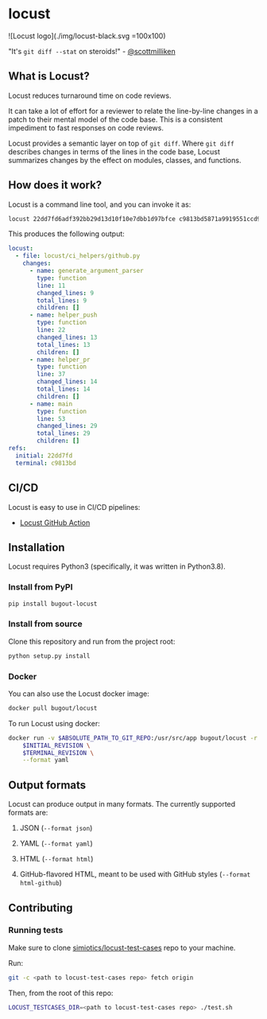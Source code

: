 # locust

![Locust logo](./img/locust-black.svg =100x100)

"It's `git diff --stat` on steroids!" - [@scottmilliken](https://gitlab.com/scottmilliken)

## What is Locust?

Locust reduces turnaround time on code reviews.

It can take a lot of effort for a reviewer to relate the line-by-line changes in a patch to
their mental model of the code base. This is a consistent impediment to fast responses on code
reviews.

Locust provides a semantic layer on top of `git diff`. Where `git diff` describes changes in terms
of the lines in the code base, Locust summarizes changes by the effect on modules, classes, and
functions.

## How does it work?

Locust is a command line tool, and you can invoke it as:

```bash
locust 22dd7fd6adf392bb29d13d10f10e7dbb1d97bfce c9813bd5871a9919551ccd917712135c40367c5c --format yaml
```

This produces the following output:

```yaml
locust:
  - file: locust/ci_helpers/github.py
    changes:
      - name: generate_argument_parser
        type: function
        line: 11
        changed_lines: 9
        total_lines: 9
        children: []
      - name: helper_push
        type: function
        line: 22
        changed_lines: 13
        total_lines: 13
        children: []
      - name: helper_pr
        type: function
        line: 37
        changed_lines: 14
        total_lines: 14
        children: []
      - name: main
        type: function
        line: 53
        changed_lines: 29
        total_lines: 29
        children: []
refs:
  initial: 22dd7fd
  terminal: c9813bd
```

## CI/CD

Locust is easy to use in CI/CD pipelines:

- [Locust GitHub Action](https://github.com/simiotics/locust-action)

## Installation

Locust requires Python3 (specifically, it was written in Python3.8).

### Install from PyPI

```bash
pip install bugout-locust
```

### Install from source

Clone this repository and run from the project root:

```bash
python setup.py install
```

### Docker

You can also use the Locust docker image:

```bash
docker pull bugout/locust
```

To run Locust using docker:

```bash
docker run -v $ABSOLUTE_PATH_TO_GIT_REPO:/usr/src/app bugout/locust -r /usr/src/app \
    $INITIAL_REVISION \
    $TERMINAL_REVISION \
    --format yaml
```

## Output formats

Locust can produce output in many formats. The currently supported formats are:

1. JSON (`--format json`)

2. YAML (`--format yaml`)

3. HTML (`--format html`)

4. GitHub-flavored HTML, meant to be used with GitHub styles (`--format html-github`)

## Contributing

### Running tests

Make sure to clone [simiotics/locust-test-cases](https://github.com/simiotics/locust-test-cases)
repo to your machine.

Run:

```bash
git -c <path to locust-test-cases repo> fetch origin
```

Then, from the root of this repo:

```bash
LOCUST_TESTCASES_DIR=<path to locust-test-cases repo> ./test.sh
```
